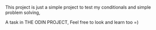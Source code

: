 This project is just a simple project to test my conditionals and simple problem solving,

A task in THE ODIN PROJECT, Feel free to look and learn too =)